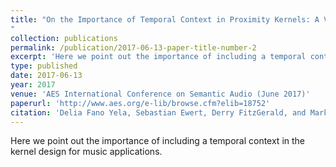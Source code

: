 ```yaml
---
title: "On the Importance of Temporal Context in Proximity Kernels: A Vocal Separation Case Study
"
collection: publications
permalink: /publication/2017-06-13-paper-title-number-2
excerpt: 'Here we point out the importance of including a temporal context in the kernel design for music applications.'
type: published
date: 2017-06-13
year: 2017
venue: 'AES International Conference on Semantic Audio (June 2017)'
paperurl: 'http://www.aes.org/e-lib/browse.cfm?elib=18752'
citation: 'Delia Fano Yela, Sebastian Ewert, Derry FitzGerald, and Mark B. Sandler, On the Importance of Temporal Context in Proximity Kernels: A Vocal Separation Case Study, in Proceedings of the Audio Engineering Society (AES) International Conference on Semantic Audio, 2017.'
---
```

Here we point out the importance of including a temporal context in the kernel design for music applications.
